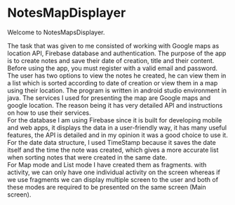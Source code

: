 # NotesMapDisplayer

Welcome to NotesMapsDisplayer.

The task that was given to me consisted of working with Google maps as location API, Firebase database and authentication.
The purpose of the app is to create notes and save their date of creation, title and their content.
Before using the app, you must register with a valid email and password.
The user has two options to view the notes he created, he can view them in a list which is sorted according to date of creation or view them in a map using their location.
The program is written in android studio environment in java.
The services I used for presenting the map are Google maps and google location. The reason being it has very detailed API and instructions on how to use their services.  
For the database I am using Firebase since it is built for developing mobile and web apps, it displays the data in a user-friendly way, it has many useful features, the API is detailed and in my opinion it was a good choice to use it.
For the date data structure, I used TimeStamp because it saves the date itself and the time the note was created, which gives a more accurate list when sorting notes that were created in the same date.  
For Map mode and List mode I have created them as fragments.
with activity, we can only have one individual activity on the screen whereas if we use fragments we can display multiple screen to the user and both of these modes are required to be presented on the same screen (Main screen).
